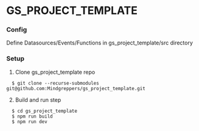 # GS_PROJECT_TEMPLATE

### Config
Define Datasources/Events/Functions in gs_project_template/src directory

### Setup
1. Clone gs_project_template repo
```
  $ git clone --recurse-submodules git@github.com:Mindgreppers/gs_project_template.git
```
2. Build and run step
```
  $ cd gs_project_template
  $ npm run build
  $ npm run dev
```
